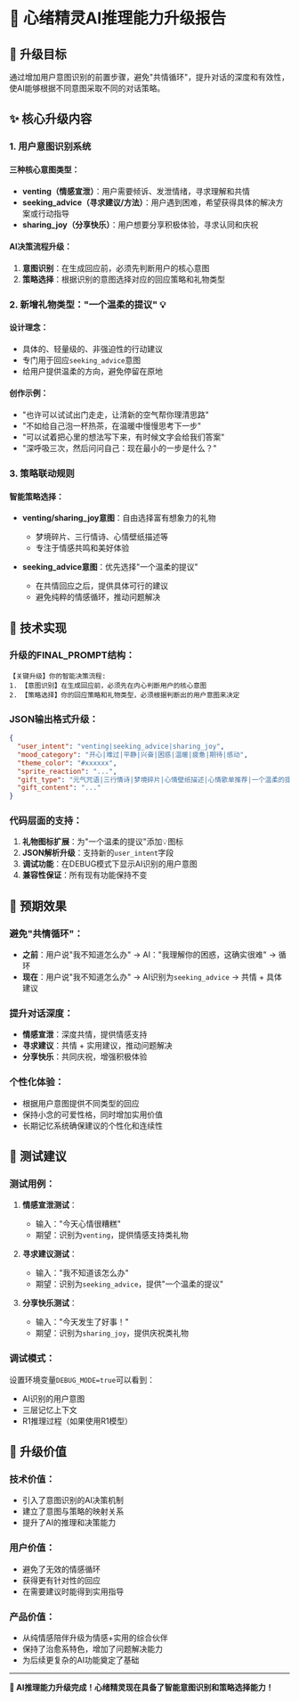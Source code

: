 # 🧠 心绪精灵AI推理能力升级报告

## 🎯 升级目标

通过增加用户意图识别的前置步骤，避免"共情循环"，提升对话的深度和有效性，使AI能够根据不同意图采取不同的对话策略。

## ✨ 核心升级内容

### 1. 用户意图识别系统

#### 三种核心意图类型：
- **venting（情感宣泄）**：用户需要倾诉、发泄情绪，寻求理解和共情
- **seeking_advice（寻求建议/方法）**：用户遇到困难，希望获得具体的解决方案或行动指导
- **sharing_joy（分享快乐）**：用户想要分享积极体验，寻求认同和庆祝

#### AI决策流程升级：
1. **意图识别**：在生成回应前，必须先判断用户的核心意图
2. **策略选择**：根据识别的意图选择对应的回应策略和礼物类型

### 2. 新增礼物类型："一个温柔的提议" 💡

#### 设计理念：
- 具体的、轻量级的、非强迫性的行动建议
- 专门用于回应`seeking_advice`意图
- 给用户提供温柔的方向，避免停留在原地

#### 创作示例：
- "也许可以试试出门走走，让清新的空气帮你理清思路"
- "不如给自己泡一杯热茶，在温暖中慢慢思考下一步"
- "可以试着把心里的想法写下来，有时候文字会给我们答案"
- "深呼吸三次，然后问问自己：现在最小的一步是什么？"

### 3. 策略联动规则

#### 智能策略选择：
- **venting/sharing_joy意图**：自由选择富有想象力的礼物
  - 梦境碎片、三行情诗、心情壁纸描述等
  - 专注于情感共鸣和美好体验

- **seeking_advice意图**：优先选择"一个温柔的提议"
  - 在共情回应之后，提供具体可行的建议
  - 避免纯粹的情感循环，推动问题解决

## 🔧 技术实现

### 升级的FINAL_PROMPT结构：

```
【关键升级】你的智能决策流程:
1. 【意图识别】在生成回应前，必须先在内心判断用户的核心意图
2. 【策略选择】你的回应策略和礼物类型，必须根据判断出的用户意图来决定
```

### JSON输出格式升级：

```json
{
  "user_intent": "venting|seeking_advice|sharing_joy",
  "mood_category": "开心|难过|平静|兴奋|困惑|温暖|疲惫|期待|感动",
  "theme_color": "#xxxxxx",
  "sprite_reaction": "...",
  "gift_type": "元气咒语|三行情诗|梦境碎片|心情壁纸描述|心情歌单推荐|一个温柔的提议",
  "gift_content": "..."
}
```

### 代码层面的支持：

1. **礼物图标扩展**：为"一个温柔的提议"添加💡图标
2. **JSON解析升级**：支持新的`user_intent`字段
3. **调试功能**：在DEBUG模式下显示AI识别的用户意图
4. **兼容性保证**：所有现有功能保持不变

## 🎯 预期效果

### 避免"共情循环"：
- **之前**：用户说"我不知道怎么办" → AI："我理解你的困惑，这确实很难" → 循环
- **现在**：用户说"我不知道怎么办" → AI识别为`seeking_advice` → 共情 + 具体建议

### 提升对话深度：
- **情感宣泄**：深度共情，提供情感支持
- **寻求建议**：共情 + 实用建议，推动问题解决
- **分享快乐**：共同庆祝，增强积极体验

### 个性化体验：
- 根据用户意图提供不同类型的回应
- 保持小念的可爱性格，同时增加实用价值
- 长期记忆系统确保建议的个性化和连续性

## 🧪 测试建议

### 测试用例：

1. **情感宣泄测试**：
   - 输入："今天心情很糟糕"
   - 期望：识别为`venting`，提供情感支持类礼物

2. **寻求建议测试**：
   - 输入："我不知道该怎么办"
   - 期望：识别为`seeking_advice`，提供"一个温柔的提议"

3. **分享快乐测试**：
   - 输入："今天发生了好事！"
   - 期望：识别为`sharing_joy`，提供庆祝类礼物

### 调试模式：
设置环境变量`DEBUG_MODE=true`可以看到：
- AI识别的用户意图
- 三层记忆上下文
- R1推理过程（如果使用R1模型）

## 🌟 升级价值

### 技术价值：
- 引入了意图识别的AI决策机制
- 建立了意图与策略的映射关系
- 提升了AI的推理和决策能力

### 用户价值：
- 避免了无效的情感循环
- 获得更有针对性的回应
- 在需要建议时能得到实用指导

### 产品价值：
- 从纯情感陪伴升级为情感+实用的综合伙伴
- 保持了治愈系特色，增加了问题解决能力
- 为后续更复杂的AI功能奠定了基础

---

**🎊 AI推理能力升级完成！心绪精灵现在具备了智能意图识别和策略选择能力！**

